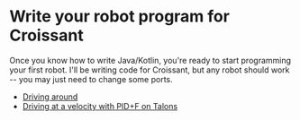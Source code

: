 # Write your robot program for Croissant

Once you know how to write Java/Kotlin, you're ready to start programming your first robot. I'll be writing code for Croissant, but any robot should work -- you may just need to change some ports.

- [Driving around](docs/guides/generalRobot/codeARobot/driving)
- [Driving at a velocity with PID+F on Talons](docs/guides/generalRobot/codeARobot/driveVeloPid)
